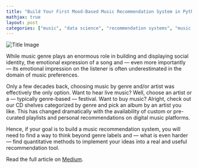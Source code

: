 ```yaml
---
title: "Build Your First Mood-Based Music Recommendation System in Python"
mathjax: true
layout: post
categories: ["music", "data science", "recommendation systems", "music streaming", "python", "programming"]
---
```


![Title Image](https://github.com/MaxHilsdorf/maxhilsdorf.github.io/blob/79a1c9845f593fea5e341de22e7e805fc502ea83/_posts/musicrec_v3.jpg)

While music genre plays an enormous role in building and displaying social identity, the emotional expression of a song and — even more importantly — its emotional impression on the listener is often underestimated in the domain of music preferences.

Only a few decades back, choosing music by genre and/or artist was effectively the only option. Want to hear live music? Well, choose an artist or a — typically genre-based — festival. Want to buy music? Alright, check out our CD shelves categorized by genre and pick an album by an artist you like. This has changed dramatically with the availability of custom or pre-curated playlists and personal recommendations on digital music platforms.

Hence, if your goal is to build a music recommendation system, you will need to find a way to think beyond genre labels and — what is even harder — find quantitative methods to implement your ideas into a real and useful recommendation tool.

Read the full article on [Medium](https://towardsdatascience.com/build-your-first-mood-based-music-recommendation-system-in-python-26a427308d96).
